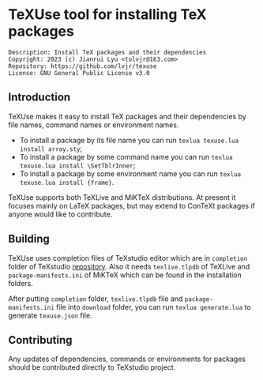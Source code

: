 # TeXUse tool for installing TeX packages

```
Description: Install TeX packages and their dependencies
Copyright: 2023 (c) Jianrui Lyu <tolvjr@163.com>
Repository: https://github.com/lvjr/texuse
License: GNU General Public License v3.0
```

## Introduction

TeXUse makes it easy to install TeX packages and their dependencies by file names, command names or environment names.

- To install a package by its file name you can run `texlua texuse.lua install array.sty`;
- To install a package by some command name you can run `texlua texuse.lua install \SetTblrInner`;
- To install a package by some environment name you can run `texlua texuse.lua install {frame}`.

TeXUse supports both TeXLive and MiKTeX distributions. At present it focuses mainly on LaTeX packages, but may extend to ConTeXt packages if anyone would like to contribute.

## Building

TeXUse uses completion files of TeXstudio editor which are in `completion` folder of TeXstudio [repository](https://github.com/texstudio-org/texstudio). Also it needs `texlive.tlpdb` of TeXLive and `package-manifests.ini` of MiKTeX which can be found in the installation folders.

After putting `completion` folder, `texlive.tlpdb` file and `package-manifests.ini` file into `download` folder, you can run `texlua generate.lua` to generate `texuse.json` file.

## Contributing

Any updates of dependencies, commands or environments for packages should be contributed directly to TeXstudio project.

